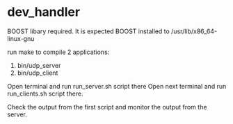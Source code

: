 # dev_handler

BOOST libary required.
It is expected BOOST installed to /usr/lib/x86_64-linux-gnu

run make to compile 2 applications:
1) bin/udp_server
2) bin/udp_client

Open terminal and run run_server.sh script there 
Open next terminal and run run_clients.sh script there.

Check the output from the first script and monitor the output from the server.



